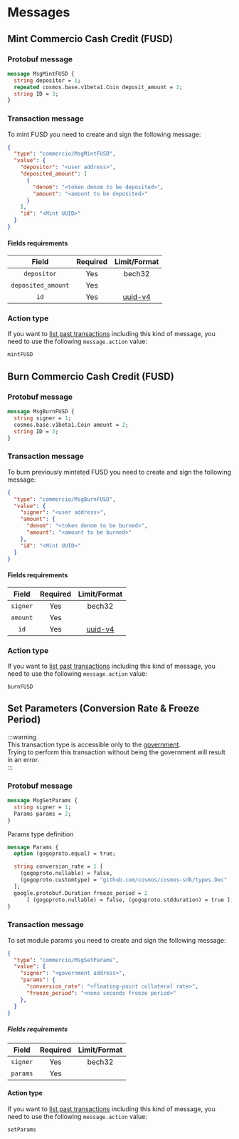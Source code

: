 <!--
order: 2
-->

# Messages

## Mint Commercio Cash Credit (FUSD)


### Protobuf message

```protobuf
message MsgMintFUSD {
  string depositor = 1;
  repeated cosmos.base.v1beta1.Coin deposit_amount = 2;
  string ID = 3;
}
```

### Transaction message
To mint FUSD you need to create and sign the following message:
  
```json
{
  "type": "commercio/MsgMintFUSD",
  "value": {
    "depositor": "<user address>",
    "deposited_amount": [
      {
        "denom": "<token denom to be deposited>",
        "amount": "<amount to be deposited>"
      }
    ],
    "id": "<Mint UUID>"
  }
}
```


#### Fields requirements
| Field | Required | Limit/Format |
| :---: | :------: | :------: |
| `depositor` | Yes | bech32 | 
| `deposited_amount` | Yes |  | 
| `id` | Yes | [uuid-v4](https://en.wikipedia.org/wiki/Universally_unique_identifier) | 

### Action type
If you want to [list past transactions](../../../docs/developers/listing-transactions.md) including this kind of message,
you need to use the following `message.action` value: 

```
mintFUSD
```  


## Burn Commercio Cash Credit (FUSD)


### Protobuf message

```protobuf
message MsgBurnFUSD {
  string signer = 1;
  cosmos.base.v1beta1.Coin amount = 2;
  string ID = 3;
}
```

### Transaction message

To burn previously minteted FUSD you need to create and sign the following message:

```json
{
  "type": "commercio/MsgBurnFUSD",
  "value": {
    "signer": "<user address>",
    "amount": {
      "denom": "<token denom to be burned>",
      "amount": "<amount to be burned>"
    },
    "id": "<Mint UUID>"
  }
}
```
#### Fields requirements
| Field | Required | Limit/Format |
| :---: | :------: | :------: |
| `signer` | Yes | bech32 | 
| `amount` | Yes | |
| `id` | Yes | [uuid-v4](https://en.wikipedia.org/wiki/Universally_unique_identifier) |


### Action type
If you want to [list past transactions](../../../docs/developers/listing-transactions.md) including this kind of message,
you need to use the following `message.action` value: 

```
burnFUSD
```



## Set Parameters (Conversion Rate & Freeze Period)

:::warning  
This transaction type is accessible only to the [government](../../government/spec/README.md).  
Trying to perform this transaction without being the government will result in an error.  
:::


### Protobuf message

```protobuf
message MsgSetParams {
  string signer = 1;
  Params params = 2;
}
```

Params type definition

```protobuf
message Params {
  option (gogoproto.equal) = true;

  string conversion_rate = 1 [
    (gogoproto.nullable) = false,
    (gogoproto.customtype) = "github.com/cosmos/cosmos-sdk/types.Dec"
  ];
  google.protobuf.Duration freeze_period = 2
      [ (gogoproto.nullable) = false, (gogoproto.stdduration) = true ];
}
```

### Transaction message

To set module params you need to create and sign the following message:

```json
{
  "type": "commercio/MsgSetParams",
  "value": {
    "signer": "<government address>",
    "params": {
      "conversion_rate": "<floating-point collateral rate>",
      "freeze_period": "<nono seconds freeze period>"
    },
  }
}
```

##### Fields requirements
| Field | Required | Limit/Format |
| :---: | :------: | :------: |
| `signer` | Yes | bech32 | 
| `params` | Yes | |



#### Action type
If you want to [list past transactions](../../../docs/developers/listing-transactions.md) including this kind of message,
you need to use the following `message.action` value: 

```
setParams
```
